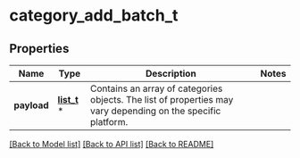 # category_add_batch_t

## Properties
Name | Type | Description | Notes
------------ | ------------- | ------------- | -------------
**payload** | [**list_t**](category_add_batch_payload_inner.md) \* | Contains an array of categories objects. The list of properties may vary depending on the specific platform. | 

[[Back to Model list]](../README.md#documentation-for-models) [[Back to API list]](../README.md#documentation-for-api-endpoints) [[Back to README]](../README.md)


